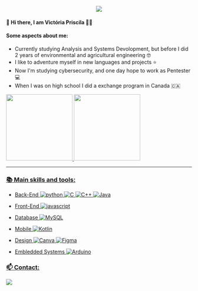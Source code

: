 <p align="center">
  <img src="https://readme-typing-svg.herokuapp.com/?lines=Welcome+to+my+GitHub+profile!&center=true&width=380&height=45"</p>
  
#### 🌻 Hi there, I am Victória Priscila 👩‍🦱 
#### Some aspects about me: 
- Currently studying Analysis and Systems Devolopment, but before I did 2 years of environmental and agricultural engineering 🤓
- I like to adventure myself in new languages and projects ⭐
- Now I'm studying cybersecurity, and one day hope to work as Pentester 💻
- When I was on high school I did a exchange program in Canada 🇨🇦

</div>
  <div align="left">
  <a href="https://github.com/VictoriaPriscila28">
  <img height="180em" src="https://github-readme-stats.vercel.app/api?username=victoriapriscila28&show_icons=true&theme=dracula&include_all_commits=true&count_private=true"/>
  <img height="180em" src="https://github-readme-stats.vercel.app/api/top-langs/?username=victoriapriscila28&layout=compact&langs_count=7&theme=dracula"/>
</div>

---
### :books: Main skills and tools:

- Back-End
  ![python](https://img.shields.io/badge/Python-FFD43B?style=for-the-badge&logo=python&logoColor=blue)
  ![C](https://img.shields.io/badge/c-%2300599C.svg?style=for-the-badge&logo=c&logoColor=white)
  ![C++](https://img.shields.io/badge/c++-%2300599C.svg?style=for-the-badge&logo=c%2B%2B&logoColor=white)
  ![Java](https://img.shields.io/badge/java-%23ED8B00.svg?style=for-the-badge&logo=openjdk&logoColor=white)

- Front-End
![javascript](https://img.shields.io/badge/JavaScript-323330?style=for-the-badge&logo=javascript&logoColor=F7DF1E)

- Database
![MySQL](https://img.shields.io/badge/mysql-%2300f.svg?style=for-the-badge&logo=mysql&logoColor=white)
- Mobile
![Kotlin](https://img.shields.io/badge/kotlin-%237F52FF.svg?style=for-the-badge&logo=kotlin&logoColor=white) 
- Design
![Canva](https://img.shields.io/badge/Canva-%2300C4CC.svg?style=for-the-badge&logo=Canva&logoColor=white)
![Figma](https://img.shields.io/badge/figma-%23F24E1E.svg?style=for-the-badge&logo=figma&logoColor=white)

- Embledded Systems
![Arduino](https://img.shields.io/badge/-Arduino-00979D?style=for-the-badge&logo=Arduino&logoColor=white)

### 📫 Contact:

<a href="https://www.linkedin.com/in/vict%C3%B3ria-priscila-244076216/" target="_blank"><img src="https://img.shields.io/badge/-LinkedIn-%230077B5?style=for-the-badge&logo=linkedin&logoColor=white" target="_blank"></a> 
  



  
 
